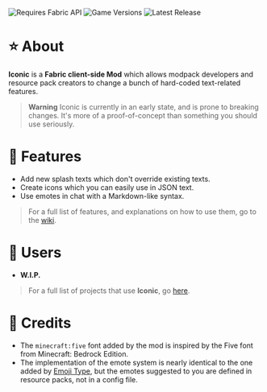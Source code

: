 ![Requires Fabric API](https://img.shields.io/badge/Requires-Fabric_API-%23ff9700?style=for-the-badge)
![Game Versions](https://img.shields.io/badge/Game_Versions-1.19.2_--_1.19.4-%23ff9700?style=for-the-badge)
![Latest Release](https://img.shields.io/github/v/tag/Sindercube/Iconic?style=for-the-badge&label=Latest%20Release&color=%23ff9700)

# ⭐ About

**Iconic** is a **Fabric client-side Mod** which allows modpack developers and resource pack creators to change a bunch of hard-coded text-related features.

> **Warning**
> Iconic is currently in an early state, and is prone to breaking changes. It's more of a proof-of-concept than something you should use seriously.

# 📘 Features

- Add new splash texts which don't override existing texts.
- Create icons which you can easily use in JSON text.
- Use emotes in chat with a Markdown-like syntax.
<!-- - Change how tooltips in the game are styled. -->

> For a full list of features, and explanations on how to use them, go to the [wiki](iconic.sindercu.be/).

# 👥 Users

- **W.I.P.**

> For a full list of projects that use **Iconic**, go [here](https://github.com/topics/uses-minecraft-iconic).


# 📝 Credits

- The `minecraft:five` font added by the mod is inspired by the Five font from Minecraft: Bedrock Edition.
- The implementation of the emote system is nearly identical to the one added by [Emoji Type](https://modrinth.com/mod/emoji-type), but the emotes suggested to you are defined in resource packs, not in a config file.
